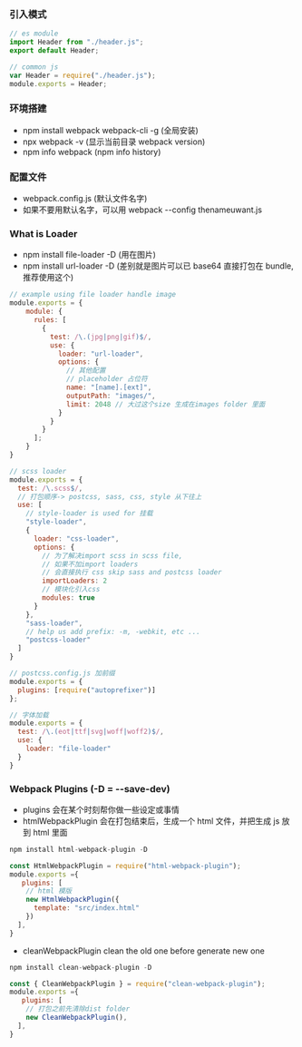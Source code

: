 ### 引入模式

```js
// es module
import Header from "./header.js";
export default Header;

// common js
var Header = require("./header.js");
module.exports = Header;
```

### 环境搭建

- npm install webpack webpack-cli -g (全局安装)
- npx webpack -v (显示当前目录 webpack version)
- npm info webpack (npm info history)

### 配置文件

- webpack.config.js (默认文件名字)
- 如果不要用默认名字，可以用 webpack --config thenameuwant.js

### What is Loader

- npm install file-loader -D (用在图片)
- npm install url-loader -D (差别就是图片可以已 base64 直接打包在 bundle, 推荐使用这个)

```js
// example using file loader handle image
module.exports = {
    module: {
      rules: [
        {
          test: /\.(jpg|png|gif)$/,
          use: {
            loader: "url-loader",
            options: {
              // 其他配置
              // placeholder 占位符
              name: "[name].[ext]",
              outputPath: "images/",
              limit: 2048 // 大过这个size 生成在images folder 里面
            }
          }
        }
      ];
    }
}

// scss loader
module.exports = {
  test: /\.scss$/,
  // 打包顺序-> postcss, sass, css, style 从下往上
  use: [
    // style-loader is used for 挂载
    "style-loader",
    {
      loader: "css-loader",
      options: {
        // 为了解决import scss in scss file,
        // 如果不加import loaders
        // 会直接执行 css skip sass and postcss loader
        importLoaders: 2
        // 模块化引入css
        modules: true
      }
    },
    "sass-loader",
    // help us add prefix: -m, -webkit, etc ...
    "postcss-loader"
  ]
}

// postcss.config.js 加前缀
module.exports = {
  plugins: [require("autoprefixer")]
};

// 字体加载
module.exports = {
  test: /\.(eot|ttf|svg|woff|woff2)$/,
  use: {
    loader: "file-loader"
  }
}

```

### Webpack Plugins (-D = --save-dev)

- plugins 会在某个时刻帮你做一些设定或事情
- htmlWebpackPlugin 会在打包结束后，生成一个 html 文件，并把生成 js 放到 html 里面

```js
npm install html-webpack-plugin -D

const HtmlWebpackPlugin = require("html-webpack-plugin");
module.exports ={
   plugins: [
    // html 模版
    new HtmlWebpackPlugin({
      template: "src/index.html"
    })
  ],
}
```

- cleanWebpackPlugin clean the old one before generate new one

```js
npm install clean-webpack-plugin -D

const { CleanWebpackPlugin } = require("clean-webpack-plugin");
module.exports ={
   plugins: [
    // 打包之前先清除dist folder
    new CleanWebpackPlugin(),
  ],
}
```
